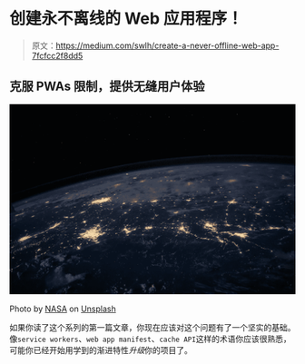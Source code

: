 # 创建永不离线的 Web 应用程序！

> 原文：<https://medium.com/swlh/create-a-never-offline-web-app-7fcfcc2f8dd5>

## 克服 PWAs 限制，提供无缝用户体验

![](img/7998b3cb98d00b84730e9d8e9505b310.png)

Photo by [NASA](https://unsplash.com/@nasa?utm_source=unsplash&utm_medium=referral&utm_content=creditCopyText) on [Unsplash](https://unsplash.com/s/photos/internet?utm_source=unsplash&utm_medium=referral&utm_content=creditCopyText)

如果你读了这个系列的第一篇文章，你现在应该对这个问题有了一个坚实的基础。
像`service workers`、`web app manifest`、`cache API`这样的术语你应该很熟悉，可能你已经开始用学到的渐进特性*升级*你的项目了。